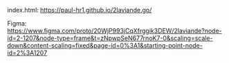 index.html:
https://paul-hr1.github.io/2laviande.go/

Figma:
https://www.figma.com/proto/20WjP993jCqXfrggik3DEW/2laviande?node-id=2-1207&node-type=frame&t=zNpwpSeN677rnoK7-0&scaling=scale-down&content-scaling=fixed&page-id=0%3A1&starting-point-node-id=2%3A1207
